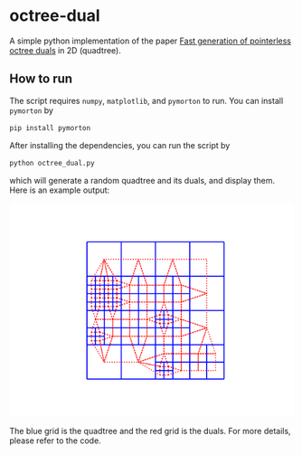 # octree-dual
A simple python implementation of the paper [Fast generation of pointerless octree duals](https://www.cs.jhu.edu/~misha/ReadingSeminar/Papers/Lewiner10.pdf) in 2D (quadtree).

## How to run
The script requires `numpy`, `matplotlib`, and `pymorton` to run. You can install `pymorton` by
```bash
pip install pymorton
```
After installing the dependencies, you can run the script by
```bash
python octree_dual.py
```
which will generate a random quadtree and its duals, and display them. Here is an example output:

![demo](demo.png)

The blue grid is the quadtree and the red grid is the duals. For more details, please refer to the code.
